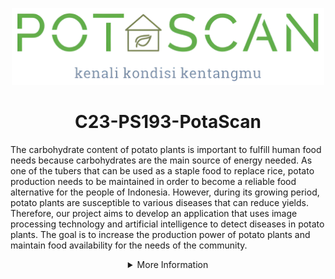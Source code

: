 <p align="center"><img src="https://github.com/C23-PS193-PotaScan/.github/blob/main/logonobg.png" width="500px"></p>
<h1 align="center"> C23-PS193-PotaScan </h1>

The carbohydrate content of potato plants is important to fulfill human food needs because carbohydrates are the main source of energy needed. As one of the tubers that can be used as a staple food to replace rice, potato production needs to be maintained in order to become a reliable food alternative for the people of Indonesia. However, during its growing period, potato plants are susceptible to various diseases that can reduce yields. Therefore, our project aims to develop an application that uses image processing technology and artificial intelligence to detect diseases in potato plants. The goal is to increase the production power of potato plants and maintain food availability for the needs of the community.

<details>
   <summary align="center">More Information</summary>


## Our Teams Member
this team come from 3 different path: Machhine Learning, Mobile Development, Cloud Computing with each path has a different task. our task from Cloud Computing is provide API for the data and connecting Machine Learning Division with the Mobile Development division. Machine learning path will create an algorithm to classify the types of diseases of potato plant leaves. Mobile Development path will makes an application interface for PotaScan.

|              Name              | Bangkit-ID |   Learning Path    |                                                       Contact Link                                                       |
| :----------------------------: | :--------: | :----------------: | :----------------------------------------------------------------------------------------------------------------------: |
| Humaid Assaidi | M252DSX2559 |  Machine Learning  |            [LinkedIn](https://www.linkedin.com/in/humaid-assaidi-244421272/) or [GitHub](https://github.com/humaidsaidi)             |
|    Adika Ahmad Hanif Nazhir     | M066DSX2580 |  Machine Learning  |                [LinkedIn](https://www.linkedin.com/in/adikaahmad15/) or [GitHub](https://github.com/Dka-11)                |
|             Muhamad Ghozi Wijaya             | C252DSX0843 | Cloud Computing |              [LinkedIn](https://www.linkedin.com/in/ghozi-wijaya-148b92221/) or [GitHub](link)               |
|    Fakhri Yusuf Alfiansyah     | C355DSX3532 | Cloud Computing |    [LinkedIn](https://www.linkedin.com/in/fakhriyalfiansyah/) or [GitHub](https://github.com/fakhriyalfians)     |
|       Naufal Ar Rafizi       | A252DKX3843 |  Mobile Development   | [LinkedIn](https://www.linkedin.com/in/naufal-r-0a8ab7138/) or [GitHub](https://github.com/Rafizi) |
|         Shine Devi Oktaviana Ronix Syah Putri         | A066DSY2030 |  Mobile Development   |        [LinkedIn](https://www.linkedin.com/in/shine-devi/) or [GitHub](https://github.com/ShineDevi)        |



## Tools and Resources 

### Machine Learning
1. Code Platform: Jupyter Notebook and Google Collaboration
2. Programming Language: Python
3. Library: Numpy, OpenCV, Pandas, Tensorflow, Seaborn, Matplotlib, PIL

### Mobile Development
1. Text Editor: Android Studio
2. Collaboration Tools: Github
3. Programming Language: Kotlin
4. Design Tools: Figma
5. Prototype: (link)

### Cloud Computing
1. Integrated Development Environment (IDE): Visual Studio Code
2. Programming Languages: Node.js (ExpressJS)
3. Platform: Google Cloud Platform (including Cloud Run, Cloud Build, Container Registry, and SQL)

## Repository


### Machine Learning
1. [Model](https://github.com/C23-PS193-PotaScan/Model-and-Classification-API). 

### Cloud Computing
1. [API-Articles](https://github.com/C23-PS193-PotaScan/PotaScan-API).

### Mobile Development
1. [PotaScan-app](https://github.com/C23-PS193-PotaScan/PotaScan). 
</details>

